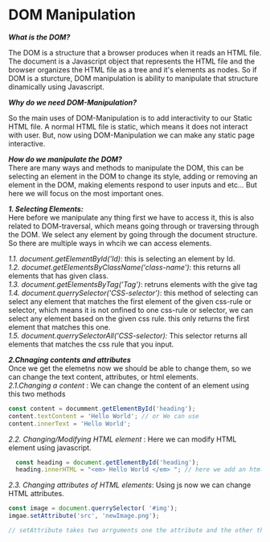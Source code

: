 # DOM Manipulation 

***What is the DOM?***

The DOM is a structure that a browser produces when it reads an HTML file. The document is a Javascript object that represents the HTML file and the browser organizes 
the HTML file as a tree and it's elements as nodes. So if DOM is a sturcture, DOM manipulation is ability to manipulate that structure dinamically using Javascript.

***Why do we need DOM-Manipulation?***

So the main uses of DOM-Manipulation is to add interactivity to our Static HTML file. A normal HTML file is static, which means it does not interact with user. 
But, now using DOM-Manipulation we can make any static page interactive.

***How do we manipulate the DOM?***  
There are many ways and methods to manipulate the DOM, this can be selecting an element in the DOM to change its style, adding or removing an element in the DOM, making elements respond to user inputs and etc...
But here we will focus on the most important ones. 

***1. Selecting Elements:***  
Here before we manipulate any thing first we have to access it, this is also related to DOM-traversal, which means going through or traversing through the DOM.
We select any element by going through the document structure. So there are multiple ways in whcih we can access elements.

  *1.1. document.getElementById('Id)*: this is selecting an element by Id.  
  *1.2. documet.getElementsByClassName('class-name')*: this returns all elements that has given class.  
  *1.3. document.getElementsByTag('Tag')*: retruns elements with the give tag  
  *1.4. document.querrySelector('CSS-selector')*: this method of selecting can select any element that matches the first element of the given css-rule or selector,
                                                which means it is not onfined to one css-rule or selector, we can select any element based on the given css rule.
                                                this only returns the first element that matches this one.  
  *1.5. document.querrySelectorAll('CSS-selector):* This selector returns all elements that matches the css rule that you input.   
  
***2.Chnaging contents and attributes***  
Once we get the elemetns now we should be able to change them, so we can change the text content, attributes, or html elements.  
    *2.1.Changing a content* : We can change the content of an element using this two methods
    
  ```javascript 
  const content = documment.getElementById('heading');
  content.textContent = 'Hello World'; // or We can use 
  content.innerText = 'Hello World';
  ```
  *2.2. Changing/Modifying HTML element* : Here we can modify HTML element using javascript.

  ```javascript
    const heading = document.getElementById('heading');
    heading.innerHTML = "<em> Hello World </em> "; // here we add an html element from JS
```

*2.3. Changing attributes of HTML elements*: Using js now we can change HTML attributes.

 ```javascript
const image = document.querrySelector( '#img');
imgae.setAttribute('src', 'newImage.png');

// setAttribute takes two arrguments one the attribute and the other the new value for that attribute.
```

 
  
                                        
